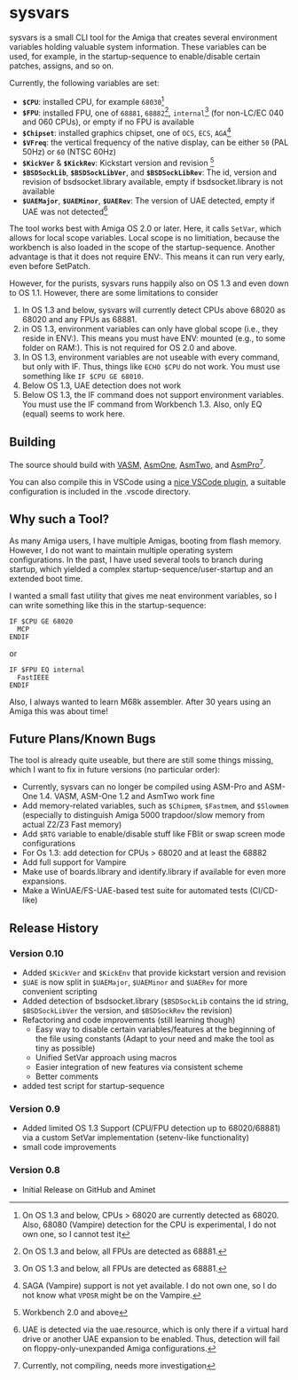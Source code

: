 # sysvars

sysvars is a small CLI tool for the Amiga that creates several environment variables holding valuable system information. These variables can be used, for example, in the startup-sequence to enable/disable certain patches, assigns, and so on.

Currently, the following variables are set:
- **``$CPU``**: installed CPU, for example ``68030``[^1]
- **``$FPU``**: installed FPU, one of ``68881``, ``68882``[^2], ``internal``[^2] (for non-LC/EC 040 and 060 CPUs), or empty if no FPU is available
- **``$Chipset``**: installed graphics chipset, one of ``OCS``, ``ECS``, ``AGA``[^3]
- **``$VFreq``**: the vertical frequency of the native display, can be either ``50`` (PAL 50Hz) or ``60`` (NTSC 60Hz)
- **``$KickVer``** & **``$KickRev``**: Kickstart version and revision [^4]
- **``$BSDSockLib``**, **``$BSDSockLibVer``**, and **``$BSDSockLibRev``**: The id, version and revision of bsdsocket.library available, empty if bsdsocket.library is not available
- **``$UAEMajor``**, **``$UAEMinor``**, **``$UAERev``**: The version of UAE detected, empty if UAE was not detected[^5]

The tool works best with Amiga OS 2.0 or later. Here, it calls ``SetVar``, which allows for local scope variables. Local scope is no limitiation, because the workbench is also loaded in the scope of the startup-sequence. Another advantage is that it does not require ENV:. This means it can run very early, even before SetPatch.

However, for the purists, sysvars runs happily also on OS 1.3 and even down to OS 1.1. However, there are some limitations to consider
1. In OS 1.3 and below, sysvars will currently detect CPUs above 68020 as 68020 and any FPUs as 68881.
2. in OS 1.3, environment variables can only have global scope (i.e., they reside in ENV:). This means you must have ENV: mounted (e.g., to some folder on RAM:). This is not required for OS 2.0 and above.
3. In OS 1.3, environment variables are not useable with every command, but only with IF. Thus, things like ``ECHO $CPU`` do not work. You must use something like ``IF $CPU GE 68010``.
4. Below OS 1.3, UAE detection does not work
5. Below OS 1.3, the IF command does not support environment variables. You must use the IF command from Workbench 1.3. Also, only EQ (equal) seems to work here.

[^1]: On OS 1.3 and below, CPUs > 68020 are currently detected as 68020. Also, 68080 (Vampire) detection for the CPU is experimental, I do not own one, so I cannot test it
[^2]: On OS 1.3 and below, all FPUs are detected as 68881.
[^3]: SAGA (Vampire) support is not yet available. I do not own one, so I do not know what ``VPOSR`` might be on the Vampire.
[^4]: Workbench 2.0 and above 
[^5]: UAE is detected via the uae.resource, which is only there if a virtual hard drive or another UAE expansion to be enabled. Thus, detection will fail on floppy-only-unexpanded Amiga configurations.

## Building

The source should build with [VASM](http://www.compilers.de/vasm.html), [AsmOne](http://www.theflamearrows.info/documents/asmone.html), [AsmTwo](http://coppershade.org/articles/Code/Tools/AsmTwo/), and [AsmPro](https://aminet.net/package/dev/asm/ASMPro1.19)[^6].

You can also compile this in VSCode using a [nice VSCode plugin](https://github.com/prb28/vscode-amiga-assembly), a suitable configuration is included in the .vscode directory.

[^6]: Currently, not compiling, needs more investigation

## Why such a Tool?

As many Amiga users, I have multiple Amigas, booting from flash memory. However, I do not want to maintain multiple operating system configurations. In the past, I have used several tools to branch during startup, which yielded a complex startup-sequence/user-startup and an extended boot time.

I wanted a small fast utility that gives me neat environment variables, so I can write something like this in the startup-sequence:

```
IF $CPU GE 68020
  MCP
ENDIF
```

or

```
IF $FPU EQ internal
  FastIEEE
ENDIF
```

Also, I always wanted to learn M68k assembler. After 30 years using an Amiga this was about time!

## Future Plans/Known Bugs

The tool is already quite useable, but there are still some things missing, which I want to fix in future versions (no particular order):

- Currently, sysvars can no longer be compiled using ASM-Pro and ASM-One 1.4. VASM, ASM-One 1.2 and AsmTwo work fine
- Add memory-related variables, such as ``$Chipmem``, ``$Fastmem``, and ``$Slowmem`` (especially to distinguish Amiga 5000 trapdoor/slow memory from actual Z2/Z3 Fast memory)
- Add ``$RTG`` variable to enable/disable stuff like FBlit or swap screen mode configurations
- For Os 1.3: add detection for CPUs > 68020 and at least the 68882
- Add full support for Vampire
- Make use of boards.library and identify.library if available for even more expansions.
- Make a WinUAE/FS-UAE-based test suite for automated tests (CI/CD-like)

## Release History
### Version 0.10
- Added ``$KickVer`` and ``$KickEnv`` that provide kickstart version and revision
- ``$UAE`` is now split in ``$UAEMajor``, ``$UAEMinor`` and ``$UAERev`` for more convenient scripting
- Added detection of bsdsocket.library (``$BSDSockLib`` contains the id string, ``$BSDSockLibVer`` the version, and ``$BSDSockRev`` the revision)
- Refactoring and code improvements (still learning though)
  - Easy way to disable certain variables/features at the beginning of the file using constants (Adapt to your need and make the tool as tiny as possible)
  - Unified SetVar approach using macros
  - Easier integration of new features via consistent scheme
  - Better comments
- added test script for startup-sequence
### Version 0.9
- Added limited OS 1.3 Support (CPU/FPU detection up to 68020/68881) via a custom SetVar implementation (setenv-like functionality)
- small code improvements
### Version 0.8
- Initial Release on GitHub and Aminet